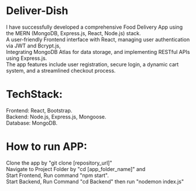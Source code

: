# Deliver-Dish<br>
I have successfully developed a comprehensive Food Delivery App using the MERN (MongoDB, Express.js, React, Node.js) stack.<br>
A user-friendly Frontend interface with React, managing user authentication via JWT and Bcrypt.js,<br>
Integrating MongoDB Atlas for data storage, and implementing RESTful APIs using Express.js.<br>
The app features include user registration, secure login, a dynamic cart system, and a streamlined checkout process.<br>

# TechStack:<br>
 Frontend: React, Bootstrap.<br>
 Backend: Node.js, Express.js, Mongoose.<br>
 Database:  MongoDB.<br>
# How to run APP: <br>
  Clone the app by "git clone [repository_url]"<br>
  Navigate to Project Folder by "cd [app_folder_name]" and<br>
  Start Frontend, Run command "npm start".<br>
  Start Backend, Run Command "cd Backend" then run "nodemon index.js"<br>
